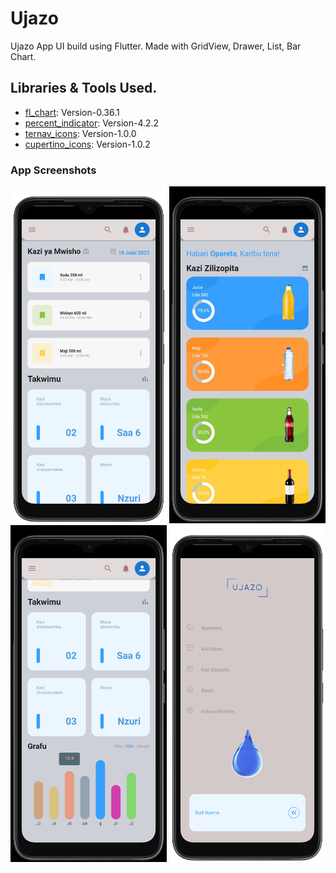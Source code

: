 # Ujazo

Ujazo App UI build using Flutter. Made with GridView, Drawer, List, Bar Chart.

## Libraries & Tools Used.
- [fl_chart](https://pub.dev/packages/fl_chart): Version-0.36.1
- [percent_indicator](https://pub.dev/packages/percent_indicator): Version-4.2.2
- [ternav_icons](https://pub.dev/packages/ternav_icons): Version-1.0.0
- [cupertino_icons](https://pub.dev/packages/cupertino_icons): Version-1.0.2

### App Screenshots
<img src="images/ss/new.png" width="250"> <img src="images/ss/2.jpeg" width="250"> <img src="images/ss/3.jpeg" width="250"> 
<img src="images/ss/jazo.png" width="250">


